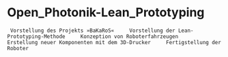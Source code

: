 # Open_Photonik-Lean_Prototyping
     Vorstellung des Projekts »BaKaRoS«     Vorstellung der Lean-Prototyping-Methode     Konzeption von Roboterfahrzeugen     Erstellung neuer Komponenten mit dem 3D-Drucker     Fertigstellung der Roboter
